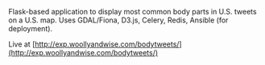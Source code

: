 Flask-based application to display most common body parts in U.S. tweets
on a U.S. map.  Uses GDAL/Fiona, D3.js, Celery, Redis, Ansible (for deployment).

Live at [http://exp.woollyandwise.com/bodytweets/](http://exp.woollyandwise.com/bodytweets/)
